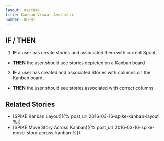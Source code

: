 ```yaml
---
layout: usecase
title: Kanban Visual Aesthetic
number: UC001
---
```


## IF / THEN

1. **IF** a user has create stories and associated them with current Sprint,
  - **THEN** the user should see stories depicted on a Kanban board
2. **IF** a user has created and associated Stories with columns on the Kanban board,
  - **THEN** the user should see stories associated with correct columns.

## Related Stories

- [SPIKE Kanban Layout]({% post_url 2016-03-16-spike-kanban-layout %})
- [SPIKE Move Story Across Kanban]({% post_url 2016-03-16-spike-move-story-across-kanban %})
